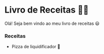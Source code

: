 # Livro de Receitas :man_cook:

Olá! Seja bem vindo ao meu livro de receitas :smiley:

### Receitas

- Pizza de liquidificador :pizza:

  
